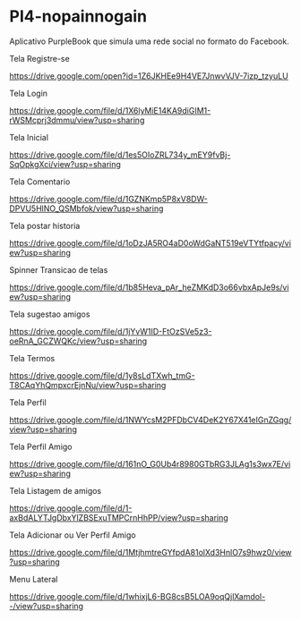 # PI4-nopainnogain

Aplicativo PurpleBook que simula uma rede social no formato do Facebook.

Tela Registre-se

https://drive.google.com/open?id=1Z6JKHEe9H4VE7JnwvVJV-7izp_tzyuLU

Tela Login

https://drive.google.com/file/d/1X6lyMiE14KA9diGIM1-rWSMcprj3dmmu/view?usp=sharing

Tela Inicial

https://drive.google.com/file/d/1es5OIoZRL734y_mEY9fvBj-SqOpkgXci/view?usp=sharing

Tela Comentario

https://drive.google.com/file/d/1GZNKmp5P8xV8DW-DPVU5HlNO_QSMbfok/view?usp=sharing

Tela postar historia

https://drive.google.com/file/d/1oDzJA5RO4aD0oWdGaNT519eVTYtfpacy/view?usp=sharing

Spinner Transicao de telas

https://drive.google.com/file/d/1b85Heva_pAr_heZMKdD3o66vbxApJe9s/view?usp=sharing

Tela sugestao amigos

https://drive.google.com/file/d/1jYvW1ID-FtOzSVe5z3-oeRnA_GCZWQKc/view?usp=sharing

Tela Termos

https://drive.google.com/file/d/1y8sLdTXwh_tmG-T8CAqYhQmpxcrEjnNu/view?usp=sharing

Tela Perfil

https://drive.google.com/file/d/1NWYcsM2PFDbCV4DeK2Y67X41eIGnZGqg/view?usp=sharing

Tela Perfil Amigo

https://drive.google.com/file/d/161nO_G0Ub4r8980GTbRG3JLAg1s3wx7E/view?usp=sharing

Tela Listagem de amigos

https://drive.google.com/file/d/1-axBdALYTJgDbxYlZBSExuTMPCrnHhPP/view?usp=sharing

Tela Adicionar ou Ver Perfil Amigo

https://drive.google.com/file/d/1MtjhmtreGYfpdA81olXd3HnlO7s9hwz0/view?usp=sharing

Menu Lateral

https://drive.google.com/file/d/1whixjL6-BG8csB5LOA9oqQjlXamdol--/view?usp=sharing
